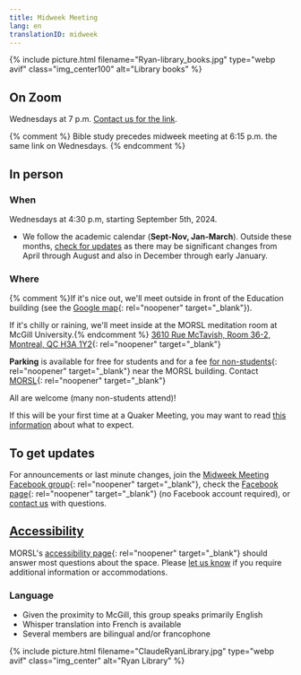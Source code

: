 ```yaml
---
title: Midweek Meeting
lang: en
translationID: midweek
---
```

{% include picture.html filename="Ryan-library_books.jpg" type="webp avif" class="img_center100" alt="Library books" %}

## On Zoom
Wednesdays at 7 p.m. [Contact us for the link](/contact).

{% comment %}
Bible study precedes midweek meeting at 6:15 p.m. the same link on Wednesdays.
{% endcomment %}
## In person
### When
Wednesdays at 4:30 p.m, starting September 5th, 2024. 

* We follow the academic calendar (**Sept-Nov, Jan-March**). Outside these months, [check for updates](#updates) as there may be significant changes from April through August and also in December through early January.

### Where
{% comment %}If it's nice out, we'll meet outside in front of the Education building (see the [Google map](https://maps.app.goo.gl/neNkWMb1wUbfcgBz9){: rel="noopener" target="_blank"}).

If it's chilly or raining, we'll meet inside at the MORSL meditation room at McGill University.{% endcomment %}
[3610 Rue McTavish, Room 36-2, Montreal, QC H3A 1Y2](https://goo.gl/maps/6QyVQiftuDDFoDVZ9){: rel="noopener" target="_blank"}

**Parking** is available for free for students and for a fee [for non-students](https://www.mcgill.ca/transport/parking/downtown/visitors){: rel="noopener" target="_blank"} near the MORSL building. Contact [MORSL](https://www.mcgill.ca/morsl/about/contact){: rel="noopener" target="_blank"}

All are welcome (many non-students attend)!

If this will be your first time at a Quaker Meeting, you may want to read [this information](/about) about what to expect.

## To get updates <span class="stanchor"><a name="updates"></a></span>
For announcements or last minute changes, join the [Midweek Meeting Facebook group](https://www.facebook.com/groups/mtlmidweek){: rel="noopener" target="_blank"}, check the [Facebook page](https://www.facebook.com/MontrealQuakers){: rel="noopener" target="_blank"} (no Facebook account required), or [contact us](/contact) with questions.

## [Accessibility](/accessibility) <span class="stanchor"><a name="accessibility"></a></span>
MORSL's [accessibility page](https://www.mcgill.ca/morsl/about/contact/accessibility){: rel="noopener" target="_blank"} should answer most questions about the space. Please [let us know](/contact) if you require additional information or accommodations.

### Language

* Given the proximity to McGill, this group speaks primarily English
* Whisper translation into French is available
* Several members are bilingual and/or francophone

{% include picture.html filename="ClaudeRyanLibrary.jpg" type="webp avif" class="img_center" alt="Ryan Library" %}
